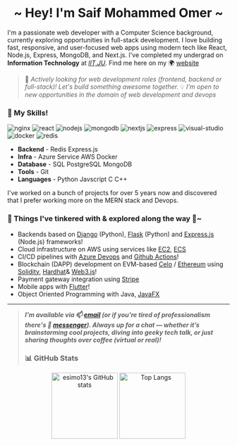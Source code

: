 <h1 align="center">~ Hey! I'm Saif Mohammed Omer  ~</h1>

I'm a passionate web developer with a Computer Science background, currently exploring opportunities in full-stack development. I love building fast, responsive, and user-focused web apps using modern tech like React, Node.js, Express, MongoDB, and Next.js. I've completed my undergrad on **Information Technology** at _[IIT,JU](https://iitju.edu.bd/)_. Find me here on my 🌍 [website](https://portfolio-muhammad-saifs-projects-5b307dbf.vercel.app/)

> 💼 *Actively looking for web development roles (frontend, backend or full-stack)! Let's build something awesome together.*
> 💡 *I'm open to new opportunities in the domain of web development and devops*

### 🧠 My Skills!

<p>
<img src="https://img.shields.io/badge/nginx-009639?style=for-the-badge&logo=nginx&logoColor=white" alt="nginx" />
<img src="https://img.shields.io/badge/React-20232A?style=for-the-badge&logo=react&logoColor=61DAFB" alt="react" />
<img src="https://img.shields.io/badge/Node.js-339933?style=for-the-badge&logo=nodedotjs&logoColor=white" alt="nodejs" />
<img src="https://img.shields.io/badge/MongoDB-4EA94B?style=for-the-badge&logo=mongodb&logoColor=white" alt="mongodb" />
<img src="https://img.shields.io/badge/Next.js-000000?style=for-the-badge&logo=nextdotjs&logoColor=white" alt="nextjs" />
<img src="https://img.shields.io/badge/Express.js-000000?style=for-the-badge&logo=express&logoColor=white" alt="express" />
<img src="https://img.shields.io/badge/Visual_Studio-5C2D91?style=for-the-badge&logo=visual%20studio&logoColor=white" alt="visual-studio" />
<img src="https://img.shields.io/badge/docker-%230db7ed.svg?style=for-the-badge&logo=docker&logoColor=white" alt="docker" />
<img src="https://img.shields.io/badge/redis-%23DD0031.svg?&style=for-the-badge&logo=redis&logoColor=white" alt="redis" /> 
</p>

- **Backend** - Redis Express.js
- **Infra** - Azure Service AWS Docker 
- **Database** - SQL PostgreSQL MongoDB
- **Tools** - Git     
- **Languages** -  Python Javscript C C++

I've worked on a bunch of projects for over 5 years now and discovered that I prefer working more on the MERN stack and Devops. 

### 🌟 Things I've tinkered with & explored along the way 🚀~
<!-- TODO: Update after you finish adding buet projects -->
- Backends based on [Django](https://www.djangoproject.com/) (Python), [Flask](https://flask.palletsprojects.com/) (Python) and [Express.js](https://expressjs.com/) (Node.js) frameworks!
- Cloud infrastructure on AWS using services like [EC2](https://aws.amazon.com/ec2/), [ECS](https://aws.amazon.com/ecs/)
- CI/CD pipelines with [Azure Devops](https://azure.microsoft.com/en-us/products/devops) and [Github Actions](https://docs.github.com/en/actions)!
- Blockchain (DAPP) development on EVM-based [Celo](https://celo.org/) / [Ethereum](https://ethereum.org/en/) using [Solidity](https://soliditylang.org/), [Hardhat](https://hardhat.org/)& [Web3.js](https://web3js.readthedocs.io/)!
- Payment gateway integration using [Stripe](https://stripe.com/)
- Mobile apps with [Flutter](https://flutter.dev/)!
- Object Oriented Programming with Java, [JavaFX](https://openjfx.io/)


---
> ***I'm available via 📫 [email](mailto:obak1399@gmail.com) (or if you're tired of professionalism there's 💬 [messenger](https://m.me/WelcomeToTheESIMOShow)). Always up for a chat — whether it’s brainstorming cool projects, diving into geeky tech talk, or just sharing thoughts over coffee (virtual or real)!***
>
> ### 📊 GitHub Stats

<p align="center">
  <img src="https://github-readme-stats.vercel.app/api?username=esimo13&show_icons=true&theme=radical" alt="esimo13's GitHub stats" height="150"/>
  <img src="https://github-readme-stats.vercel.app/api/top-langs/?username=esimo13&layout=compact&theme=radical" alt="Top Langs" height="150"/>
</p>
